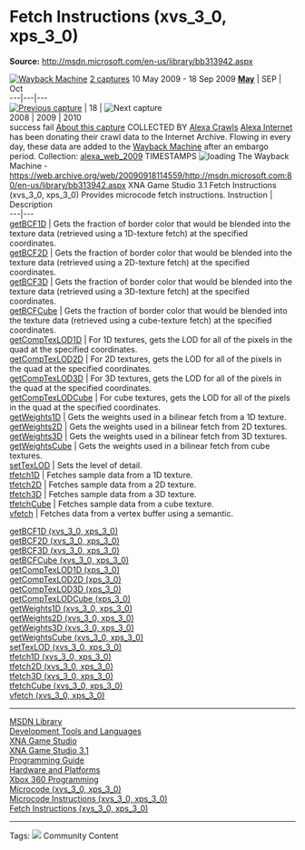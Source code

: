 # Fetch Instructions (xvs_3_0, xps_3_0)

**Source:** http://msdn.microsoft.com/en-us/library/bb313942.aspx

[![Wayback Machine](https://web-static.archive.org/_static/images/toolbar/wayback-toolbar-logo-200.png)](https://web.archive.org/web/ "Wayback Machine home page")
[2 captures](https://web.archive.org/web/20090918114559*/http://msdn.microsoft.com/en-us/library/bb313942.aspx "See a list of every capture for this URL")
10 May 2009 - 18 Sep 2009
[ ](https://web.archive.org/web/20090918114559/http://msdn.microsoft.com/en-us/library/bb313942.aspx)
[**May**](https://web.archive.org/web/20090510235238/http://msdn.microsoft.com:80/en-us/library/bb313942.aspx "10 May 2009") | SEP | Oct  
---|---|---  
[![Previous capture](https://web-static.archive.org/_static/images/toolbar/wm_tb_prv_on.png)](https://web.archive.org/web/20090510235238/http://msdn.microsoft.com:80/en-us/library/bb313942.aspx "23:52:38 May 10, 2009") | 18 | ![Next capture](https://web-static.archive.org/_static/images/toolbar/wm_tb_nxt_off.png)  
2008 | 2009 | 2010  
success
fail
[ ](https://web.archive.org/web/20090918114559/http://msdn.microsoft.com/en-us/library/bb313942.aspx "Share via My Web Archive") [ ](https://archive.org/account/login.php "Sign In") [](https://help.archive.org/help/category/the-wayback-machine/ "Get some help using the Wayback Machine") [](https://web.archive.org/web/20090918114559/http://msdn.microsoft.com/en-us/library/bb313942.aspx#close "Close the toolbar")
[ ](https://web.archive.org/web/20090918114559/http://web.archive.org/screenshot/http://msdn.microsoft.com/en-us/library/bb313942.aspx "screenshot") [ ](https://web.archive.org/web/20090918114559/http://msdn.microsoft.com/en-us/library/bb313942.aspx "video") [](https://web.archive.org/web/20090918114559/http://msdn.microsoft.com/en-us/library/bb313942.aspx "Share on Facebook") [](https://web.archive.org/web/20090918114559/http://msdn.microsoft.com/en-us/library/bb313942.aspx "Share on Twitter")
[About this capture](https://web.archive.org/web/20090918114559/http://msdn.microsoft.com/en-us/library/bb313942.aspx#expand)
COLLECTED BY
[Alexa Crawls](https://archive.org/details/alexacrawls)
[Alexa Internet](http://www.alexa.com/) has been donating their crawl data to the Internet Archive. Flowing in every day, these data are added to the [Wayback Machine](http://web.archive.org/) after an embargo period. 
Collection: [alexa_web_2009](https://archive.org/details/alexa_web_2009)
TIMESTAMPS
![loading](https://web-static.archive.org/_static/images/loading.gif)
The Wayback Machine - https://web.archive.org/web/20090918114559/http://msdn.microsoft.com:80/en-us/library/bb313942.aspx
XNA Game Studio 3.1
Fetch Instructions (xvs_3_0, xps_3_0)
Provides microcode fetch instructions. 
Instruction | Description  
---|---  
[ getBCF1D](https://web.archive.org/web/20090918114559/http://msdn.microsoft.com/en-us/library/bb313943.aspx) |  Gets the fraction of border color that would be blended into the texture data (retrieved using a 1D-texture fetch) at the specified coordinates.  
[ getBCF2D](https://web.archive.org/web/20090918114559/http://msdn.microsoft.com/en-us/library/bb313944.aspx) |  Gets the fraction of border color that would be blended into the texture data (retrieved using a 2D-texture fetch) at the specified coordinates.  
[ getBCF3D](https://web.archive.org/web/20090918114559/http://msdn.microsoft.com/en-us/library/bb313945.aspx) |  Gets the fraction of border color that would be blended into the texture data (retrieved using a 3D-texture fetch) at the specified coordinates.  
[ getBCFCube](https://web.archive.org/web/20090918114559/http://msdn.microsoft.com/en-us/library/bb313946.aspx) |  Gets the fraction of border color that would be blended into the texture data (retrieved using a cube-texture fetch) at the specified coordinates.  
[ getCompTexLOD1D](https://web.archive.org/web/20090918114559/http://msdn.microsoft.com/en-us/library/bb313947.aspx) |  For 1D textures, gets the LOD for all of the pixels in the quad at the specified coordinates.  
[ getCompTexLOD2D](https://web.archive.org/web/20090918114559/http://msdn.microsoft.com/en-us/library/bb313948.aspx) |  For 2D textures, gets the LOD for all of the pixels in the quad at the specified coordinates.  
[ getCompTexLOD3D](https://web.archive.org/web/20090918114559/http://msdn.microsoft.com/en-us/library/bb313949.aspx) |  For 3D textures, gets the LOD for all of the pixels in the quad at the specified coordinates.  
[ getCompTexLODCube](https://web.archive.org/web/20090918114559/http://msdn.microsoft.com/en-us/library/bb313950.aspx) |  For cube textures, gets the LOD for all of the pixels in the quad at the specified coordinates.  
[ getWeights1D](https://web.archive.org/web/20090918114559/http://msdn.microsoft.com/en-us/library/bb313951.aspx) |  Gets the weights used in a bilinear fetch from a 1D texture.  
[ getWeights2D](https://web.archive.org/web/20090918114559/http://msdn.microsoft.com/en-us/library/bb313952.aspx) |  Gets the weights used in a bilinear fetch from 2D textures.  
[ getWeights3D](https://web.archive.org/web/20090918114559/http://msdn.microsoft.com/en-us/library/bb313953.aspx) |  Gets the weights used in a bilinear fetch from 3D textures.  
[ getWeightsCube](https://web.archive.org/web/20090918114559/http://msdn.microsoft.com/en-us/library/bb313954.aspx) |  Gets the weights used in a bilinear fetch from cube textures.  
[ setTexLOD](https://web.archive.org/web/20090918114559/http://msdn.microsoft.com/en-us/library/bb313955.aspx) |  Sets the level of detail.  
[ tfetch1D](https://web.archive.org/web/20090918114559/http://msdn.microsoft.com/en-us/library/bb313956.aspx) |  Fetches sample data from a 1D texture.  
[ tfetch2D](https://web.archive.org/web/20090918114559/http://msdn.microsoft.com/en-us/library/bb313957.aspx) |  Fetches sample data from a 2D texture.  
[ tfetch3D](https://web.archive.org/web/20090918114559/http://msdn.microsoft.com/en-us/library/bb313958.aspx) |  Fetches sample data from a 3D texture.  
[ tfetchCube](https://web.archive.org/web/20090918114559/http://msdn.microsoft.com/en-us/library/bb313959.aspx) |  Fetches sample data from a cube texture.  
[ vfetch](https://web.archive.org/web/20090918114559/http://msdn.microsoft.com/en-us/library/bb313960.aspx) |  Fetches data from a vertex buffer using a semantic.  
  
[getBCF1D (xvs_3_0, xps_3_0)](https://web.archive.org/web/20090918114559/http://msdn.microsoft.com/en-us/library/bb313943.aspx)  
[getBCF2D (xvs_3_0, xps_3_0)](https://web.archive.org/web/20090918114559/http://msdn.microsoft.com/en-us/library/bb313944.aspx)  
[getBCF3D (xvs_3_0, xps_3_0)](https://web.archive.org/web/20090918114559/http://msdn.microsoft.com/en-us/library/bb313945.aspx)  
[getBCFCube (xvs_3_0, xps_3_0)](https://web.archive.org/web/20090918114559/http://msdn.microsoft.com/en-us/library/bb313946.aspx)  
[getCompTexLOD1D (xps_3_0)](https://web.archive.org/web/20090918114559/http://msdn.microsoft.com/en-us/library/bb313947.aspx)  
[getCompTexLOD2D (xps_3_0)](https://web.archive.org/web/20090918114559/http://msdn.microsoft.com/en-us/library/bb313948.aspx)  
[getCompTexLOD3D (xps_3_0)](https://web.archive.org/web/20090918114559/http://msdn.microsoft.com/en-us/library/bb313949.aspx)  
[getCompTexLODCube (xps_3_0)](https://web.archive.org/web/20090918114559/http://msdn.microsoft.com/en-us/library/bb313950.aspx)  
[getWeights1D (xvs_3_0, xps_3_0)](https://web.archive.org/web/20090918114559/http://msdn.microsoft.com/en-us/library/bb313951.aspx)  
[getWeights2D (xvs_3_0, xps_3_0)](https://web.archive.org/web/20090918114559/http://msdn.microsoft.com/en-us/library/bb313952.aspx)  
[getWeights3D (xvs_3_0, xps_3_0)](https://web.archive.org/web/20090918114559/http://msdn.microsoft.com/en-us/library/bb313953.aspx)  
[getWeightsCube (xvs_3_0, xps_3_0)](https://web.archive.org/web/20090918114559/http://msdn.microsoft.com/en-us/library/bb313954.aspx)  
[setTexLOD (xvs_3_0, xps_3_0)](https://web.archive.org/web/20090918114559/http://msdn.microsoft.com/en-us/library/bb313955.aspx)  
[tfetch1D (xvs_3_0, xps_3_0)](https://web.archive.org/web/20090918114559/http://msdn.microsoft.com/en-us/library/bb313956.aspx)  
[tfetch2D (xvs_3_0, xps_3_0)](https://web.archive.org/web/20090918114559/http://msdn.microsoft.com/en-us/library/bb313957.aspx)  
[tfetch3D (xvs_3_0, xps_3_0)](https://web.archive.org/web/20090918114559/http://msdn.microsoft.com/en-us/library/bb313958.aspx)  
[tfetchCube (xvs_3_0, xps_3_0)](https://web.archive.org/web/20090918114559/http://msdn.microsoft.com/en-us/library/bb313959.aspx)  
[vfetch (xvs_3_0, xps_3_0)](https://web.archive.org/web/20090918114559/http://msdn.microsoft.com/en-us/library/bb313960.aspx)
* * *
  
[MSDN Library](https://web.archive.org/web/20090918114559/http://msdn.microsoft.com/en-us/library/ms123401.aspx)  
[Development Tools and Languages](https://web.archive.org/web/20090918114559/http://msdn.microsoft.com/en-us/library/aa187916.aspx)  
[XNA Game Studio](https://web.archive.org/web/20090918114559/http://msdn.microsoft.com/en-us/library/aa139594.aspx)  
[XNA Game Studio 3.1](https://web.archive.org/web/20090918114559/http://msdn.microsoft.com/en-us/library/bb200104.aspx)  
[Programming Guide](https://web.archive.org/web/20090918114559/http://msdn.microsoft.com/en-us/library/bb198548.aspx)  
[Hardware and Platforms](https://web.archive.org/web/20090918114559/http://msdn.microsoft.com/en-us/library/bb975657.aspx)  
[Xbox 360 Programming](https://web.archive.org/web/20090918114559/http://msdn.microsoft.com/en-us/library/bb417501.aspx)  
[Microcode (xvs_3_0, xps_3_0)](https://web.archive.org/web/20090918114559/http://msdn.microsoft.com/en-us/library/bb313877.aspx)  
[Microcode Instructions (xvs_3_0, xps_3_0)](https://web.archive.org/web/20090918114559/http://msdn.microsoft.com/en-us/library/bb313961.aspx)  
[Fetch Instructions (xvs_3_0, xps_3_0)](https://web.archive.org/web/20090918114559/http://msdn.microsoft.com/en-us/library/bb313942.aspx)
* * *
Tags: 
![](https://web.archive.org/web/20090918114559im_/http://i.msdn.microsoft.com/Global/Images/wiki.gif)
Community Content
